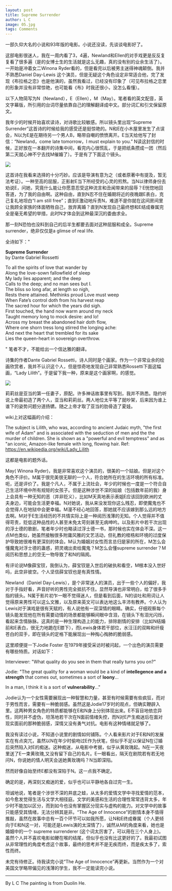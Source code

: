 ```yaml
---
layout: post
title: Supreme Surrender
author: L C
image: 05.jpg
tags: Comments
---
```


一部久仰大名的小说和93年版的电影。小说还没读，先谈谈电影好了。

这部电影很迷人，我在一周内看了3，4遍，Newland和Ellen的对手戏更是反反复复看了很多遍（是的女博士生的生活就是这么无趣，真的没有别的业余生活了）。一开始是冲着女二Winona Ryder看的，但是看完以后被男主迷得神魂颠倒。我并不熟悉Daniel Day-Lewis 这个演员，但是无疑这个角色设定非常适合他，完了发现《布拉格之恋》也是他演的，虽然我看过，已经没有印象了（可见布拉格之恋里的形象并没有非常惊艳，也可能看《布》时我还很小，没怎么看懂）。

以下人物简写为N（Newland），E（Ellen），M（May）。笔者看的英文配音，英文字幕版，所引用的台词尽量依靠自己的理解翻译成中文。部分词汇和引文保留原文。

我年少的时候开始喜欢读诗，对诗歌比较敏感。所以镜头里出现“Supreme Surrender”这首诗的时候给我的感受还是挺惊艳的。N和E在小木屋里发生了点误会，N以为E是在期待另一个男人B，略带自嘲的愤愤离开。E当天给他写了封信：“Newland，come late tomorrow，I must explain to you.” N读这封信的时候，正好放在一本翻开的诗集中间，看完内心很慌乱，于是把纸条攒成一团（然后第二天就心神不宁去找M催婚了）。于是有了下面这个镜头。

![]({{site.baseurl}}/img/66.jpg)

这首诗在我看来选择的十分巧妙。应该是导演有意为之（或者原著中有提及，暂无法考证）。一种至高的屈服，正影射E当下所经受的心灵的煎熬。当N以律师身份去劝说E，问她，究竟什么能让你愿意忍受这种流言和丑闻带来的屈辱？E恍惚地回答道，为了我的自由啊。这种自由，直到N忍不住在婚期将近的夜晚跟E表白，克己复礼地坦白“I am still free”；直到E激动地斥责N，难道不是你就在这间房间里让我顾全家族的体面牺牲自己，放弃离婚？直到N发现自己最终想和E结成眷属完全是毫无希望的举措，此时N才体会到这种最深沉的委曲求全。

那一刻N恐怕也没料到自己的后半生都要去面对这种屈服和成全。Supreme surrender，绝非仅仅是a glimse of real life.

全诗如下："

**Supreme Surrender**   
by Dante Gabriel Rossetti 

To all the spirits of love that wander by   
Along the love-sown fallowfield of sleep   
My lady lies apparent; and the deep   
Calls to the deep; and no man sees but I.   
The bliss so long afar, at length so nigh,   
Rests there attained. Methinks proud Love must weep   
When Fate’s control doth from his harvest reap   
The sacred hour for which the years did sigh.   
First touched, the hand now warm around my neck   
Taught memory long to mock desire: and lo!   
Across my breast the abandoned hair doth flow,   
Where one shorn tress long stirred the longing ache:   
And next the heart that trembled for its sake   
Lies the queen-heart in sovereign overthrow.

" 笔者不才，不能给出一个信达雅的翻译。

诗集的作者Dante Gabriel Rossetti，诗人同时是个画家。作为一个非常业余的绘画欣赏者，我并不认识这个人，但是惊奇地发现自己非常熟悉Rossetti下面这幅画，“Lady Lilith”。于是留下我一种，原来是这个画家啊，的感觉。

![]({{site.baseurl}}/img/29.JPG)

莉莉丝是亚当的第一任妻子，原配。许多神话故事里有写到，我并不熟悉。隐约听说上帝最初造了两个人，亚当和莉莉丝。两人地位太平等了就吵架，后来因为谁上谁下的姿势问题分道扬镳。随之上帝才取了亚当的肋骨造了夏娃。

wiki上对这幅画的介绍：

The subject is Lilith, who was, according to ancient Judaic myth, "the first wife of Adam" and is associated with the seduction of men and the the murder of children. She is shown as a "powerful and evil temptress" and as "an iconic, Amazon-like female with long, flowing hair. Ref: https://en.wikipedia.org/wiki/Lady_Lilith

这都是电影的题外话。

May( Winona Ryder)，我是非常喜欢这个演员的，很美的一个姑娘。但是对这个角色不评价。M属于很完美很无聊的一个人，符合她所在的生活环境的所有标准。呃，还是评价了。我是个凡人，不属于上流社会，年少的时候也一度是一个符合自己生活环境中所有规矩的女孩子。但是这种涉世不深的姑娘（包括数年前的我）身上会具有一种无知的恶（并非贬义），比如M天真地表示表姐E应该回到欧洲的丈夫身边，可能会生活更幸福。N对她说，我从来没发现你这么残忍，即使魔鬼也不会觉得人在地狱中会更幸福。M漫不经心地回答，那她就不应该嫁到那么远的地方去啊。M对于E生活经历的不共情实际上是一种阅历浅薄的无知。个人觉得并不值得苛责，贬低这种品性的人甚至未免太苛刻甚至无病呻吟。以及影片中若干次出现的浮士德的歌剧，笔者年少时也略读过浮士德一书，那时候也实在体会不深。这一点M也类似，她虽然接触很多附庸风雅的文艺活动，但礼教的桎梏和环境的过度保护导致她很难有更深刻的体会。M认为婚姻对女性而言总归是家的所在，M怎么会懂魔鬼对浮士德的蛊惑，把灵魂出卖给魔鬼？M怎么会懂supreme surrender？M阅历和思想上的空无一物导致了和N的隔阂。

有评论说M像薛宝钗，我倒认为，薛宝钗是入世后的破执和看空，M根本没入世好吗，此空非彼空。个人坚信薛宝钗也是有真性情。

Newland（Daniel Day-Lewis），是个非常迷人的演员，出于一些个人的偏好，我对于手指好看，声音好听的男性完全抵抗不住。显然导演也非常明白，给了很多手指的镜头。N属于影片初乍一眼不觉得迷人，但是看到后面，N的谈吐和用词让人觉得原来男性可以这么文雅，以及原来英文可以表达地这么丰沛有教养。个人认为Lewis对于演戏是很有天赋的，有人说他有一双深情的眼睛。确实，仔细观察每个镜头能发现他在所有需要动情的场景都能够瞬间眼中含泪，在镜头下有泪光闪烁，看起来含情脉脉。这真的是一种生理构造上的能力，排除剧情的安排（比如N结婚前和E表白，很无力地跪在E膝下），而Lewis身体若干部位，水汪汪的双眸和纤瘦苍白的双手，即在镜头的定格下能展现出一种掏心掏肺的脆弱感。

这里顺便提一下Jodie Foster 在1979年接受采访时被问起，一个出色的演员需要有哪些特质。对话如下：

Interviewer: "What quality do you see in them that really turns you on?"

Jodie: "The great quality for a woman would be a kind of **intellegence and a strength** that comes out, sometimes a sort of **loony**... 

In a man, I think it is a sort of **vulnerability**..."

Jodie认为一个女性需要展现出一种智慧和力量，甚至有时候需要有些疯狂，而对于男性而言，需要有一种脆弱感。虽然这是Jodie17岁时的观点，但确实鞭辟入里。这两种男女角色的特质都能够在E和N身上分别体现出来。E不盲目地依恋异性，同时并不虚伪，坦荡地若干次在N面前情绪失控，而N对E产生痴迷后在面对现实面前的那种脆弱感，深情又没有勇气对抗。电影有这种情绪就足够了。

我没有读过小说，不知道小说里的剧情如何铺陈。个人看来影片对于E和N的发展实在有点突兀，虽然以N在年少时偷吻过E作为伏笔，但似乎不足以保证N在订婚后突然陷入对E的痴迷。这种痴迷，从电影中考据，似乎从黄玫瑰起。N在一天夜里送了E一束黄玫瑰,又没有留下自己的名片。E一眼看出，隔天在剧院若有若无地问N，你说她的情人明天会送她黄玫瑰吗？N当即深陷。

然而好像自始至终E都没有深陷于N。这一点我不确定。

确定的是，再深刻又痴迷的爱，似乎也可以平静地各自过完一生。

坦诚地说，笔者是个涉世不深的井底之蛙，从太多的爱情文学中寻找爱情的范本，如今愈发觉得生活与文学大相径庭。文学的美感和生活的合理性常常违背太多，年少时不能加以区分，而到如今也没有掌握区分现实与虚构的能力。对文学中的故事只能感受其情绪，无法分辨其是非。“The Age of Innocence”的剧情本身不值得推敲，虽然在故事中总有一百个环节可以如我所愿，让N和E终成眷属（个人更倾向于E和N这一对，可能还是Lewis演的太深情了），诚然从M的角度来看，她也是婚姻中的一个 supreme surrenderer (这个词太厉害了，可以用在三个人身上)。虽然个人并不喜欢电影如鲠在喉的结尾，但似乎也没有比这更好的了。我最初试图从非常理性的角度考虑这个故事，最终的思考并不是无疾而终，而是疾太多了，索性而终。

未完有待修正。待我读完小说“The Age of Innocence”再更新。当然作为一个对美国文学略带偏见的浅薄的学生，我不一定能读完小说。

****

By L C
The painting is from Duolin He.
